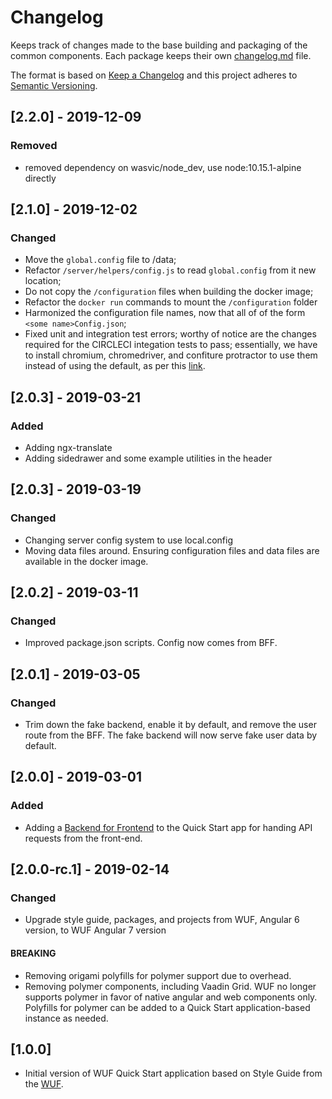 # Changelog
Keeps track of changes made to the base building and packaging of the common components. Each package keeps their own [changelog.md](http://keepachangelog.com/en/1.0.0/) file.

The format is based on [Keep a Changelog](http://keepachangelog.com/en/1.0.0/)
and this project adheres to [Semantic Versioning](http://semver.org/spec/v2.0.0.html).

## [2.2.0] - 2019-12-09
### Removed
- removed dependency on wasvic/node_dev, use node:10.15.1-alpine directly

## [2.1.0] - 2019-12-02
### Changed
- Move the `global.config` file to /data;
- Refactor `/server/helpers/config.js` to read `global.config`  from it new location;
- Do not copy the `/configuration` files when building the docker image;
- Refactor the `docker run` commands to mount the `/configuration` folder
- Harmonized the configuration file names, now that all of of the form `<some name>Config.json`;
- Fixed unit and integration test errors; worthy of notice are the changes required for the  CIRCLECI integation tests to pass; essentially, we have to install chromium, chromedriver, and confiture protractor to use them instead of using the default, as per this [link](https://stackoverflow.com/questions/50763289/how-to-run-angular6-e2e-tests-on-alpine-linux).

## [2.0.3] - 2019-03-21
### Added
- Adding ngx-translate
- Adding sidedrawer and some example utilities in the header

## [2.0.3] - 2019-03-19
### Changed
- Changing server config system to use local.config
- Moving data files around.  Ensuring configuration files and data files are available in the docker image.

## [2.0.2] - 2019-03-11
### Changed
- Improved package.json scripts. Config now comes from BFF.

## [2.0.1] - 2019-03-05
### Changed
- Trim down the fake backend, enable it by default, and remove the user route from the BFF.  The fake backend will now serve fake user data by default.

## [2.0.0] - 2019-03-01
### Added
- Adding a [Backend for Frontend](https://samnewman.io/patterns/architectural/bff/) to the Quick Start app for handing API requests from the front-end.

## [2.0.0-rc.1] - 2019-02-14
### Changed
- Upgrade style guide, packages, and projects from WUF, Angular 6 version, to WUF Angular 7 version
#### BREAKING
- Removing origami polyfills for polymer support due to overhead.
- Removing polymer components, including Vaadin Grid.  WUF no longer supports polymer in favor of native angular and web components only.  Polyfills for polymer can be added to a Quick Start application-based instance as needed.

## [1.0.0]
- Initial version of WUF Quick Start application based on Style Guide from the [WUF](https://github.com/anvil-open-software/wuf).
